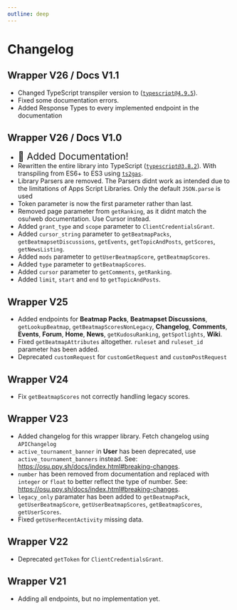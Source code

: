 ```yaml
---
outline: deep
---
```


# Changelog

## Wrapper V26 / Docs V1.1 <Badge type="warning" text="Beta" /> <Badge type="info" text="2024.514.0" />
- Changed TypeScript transpiler version to ([`typescript@4.9.5`](https://www.npmjs.com/package/typescript/v/4.9.5)).
- Fixed some documentation errors.
- Added Response Types to every implemented endpoint in the documentation

## Wrapper V26 / Docs V1.0 <Badge type="warning" text="Beta" /> <Badge type="info" text="2024.514.0" /> 
- <span style="font-size:1.5em;">:tada: Added Documentation!</span>
- Rewritten the entire library into TypeScript ([`typescript@3.8.2`](https://www.npmjs.com/package/typescript/v/3.8.2)). With transpiling from ES6+ to ES3 using [`ts2gas`](https://github.com/grant/ts2gas).
- <Badge type="danger" text="Breaking Change" /> Library Parsers are removed. The Parsers didnt work as intended due to the limitations of Apps Script Libraries. Only the default `JSON.parse` is used
- <Badge type="danger" text="Breaking Change" /> Token parameter is now the first parameter rather than last.
- <Badge type="danger" text="Breaking Change" /> Removed page parameter from `getRanking`, as it didnt match the osu!web documentation. Use Cursor instead.
- Added `grant_type` and `scope` parameter to `ClientCredentialsGrant`.
- Added `cursor_string` parameter to `getBeatmapPacks`, `getBeatmapsetDiscussions`, `getEvents`, `getTopicAndPosts`, `getScores`, `getNewsListing`.
- Added `mods` parameter to `getUserBeatmapScore`, `getBeatmapScores`.
- Added `type` parameter to `getBeatmapScores`.
- Added `cursor` parameter to `getComments`, `getRanking`.
- Added `limit`, `start` and `end` to `getTopicAndPosts`.

## Wrapper V25 <Badge type="tip" text="Stable" /> <Badge type="info" text="2024.306.0" /> 
- Added endpoints for **Beatmap Packs**, **Beatmapset Discussions**, `getLookupBeatmap`, `getBeatmapScoresNonLegacy`, **Changelog**, **Comments**, **Events**, **Forum**, **Home**, **News**, `getKudosuRanking`, `getSpotlights`, **Wiki**.
- <Badge type="danger" text="Breaking Change" /> Fixed `getBeatmapAttributes` altogether. `ruleset` and `ruleset_id` parameter has been added.
- Deprecated `customRequest` for `customGetRequest` and `customPostRequest`

## Wrapper V24 <Badge type="info" text="2024.306.0" /> 
- Fix `getBeatmapScores` not correctly handling legacy scores.

## Wrapper V23 <Badge type="info" text="2024.306.0" /> 
- Added changelog for this wrapper library. Fetch changelog using `APIChangelog`
- <Badge type="danger" text="Breaking Change" /> `active_tournament_banner` in **User** has been deprecated, use `active_tournament_banners` instead. See: https://osu.ppy.sh/docs/index.html#breaking-changes.
- <Badge type="danger" text="Breaking Change" /> `number` has been removed from documentation and replaced with `integer` or `float` to better reflect the type of number. See: https://osu.ppy.sh/docs/index.html#breaking-changes.
- <Badge type="danger" text="Breaking Change" /> `legacy_only` paramater has been added to `getBeatmapPack`, `getUserBeatmapScore`, `getUserBeatmapScores`, `getBeatmapScores`, `getUserScores`.
- Fixed `getUserRecentActivity` missing data.

## Wrapper V22
- Deprecated `getToken` for `ClientCredentialsGrant`.

## Wrapper V21
- Adding all endpoints, but no implementation yet.